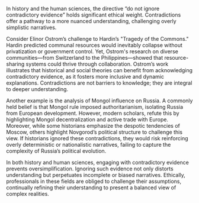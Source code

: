 In history and the human sciences, the directive “do not ignore contradictory evidence” holds significant ethical weight. Contradictions offer a pathway to a more nuanced understanding, challenging overly simplistic narratives. 

Consider Elinor Ostrom’s challenge to Hardin’s "Tragedy of the Commons." Hardin predicted communal resources would inevitably collapse without privatization or government control. Yet, Ostrom's research on diverse communities—from Switzerland to the Philippines—showed that resource-sharing systems could thrive through collaboration. Ostrom’s work illustrates that historical and social theories can benefit from acknowledging contradictory evidence, as it fosters more inclusive and dynamic explanations. Contradictions are not barriers to knowledge; they are integral to deeper understanding.

Another example is the analysis of Mongol influence on Russia. A commonly held belief is that Mongol rule imposed authoritarianism, isolating Russia from European development. However, modern scholars, refute this by highlighting Mongol decentralization and active trade with Europe. Moreover, while some historians emphasize the despotic tendencies of Moscow, others highlight Novgorod’s political structure to challenge this view. If historians ignored these contradictions, they would risk reinforcing overly deterministic or nationalistic narratives, failing to capture the complexity of Russia’s political evolution.

In both history and human sciences, engaging with contradictory evidence prevents oversimplification. Ignoring such evidence not only distorts understanding but perpetuates incomplete or biased narratives. Ethically, professionals in these fields are obliged to challenge their assumptions, continually refining their understanding to present a balanced view of complex realities.